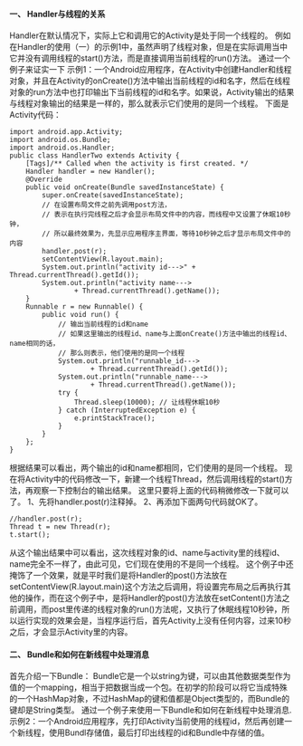 #### 一、 Handler与线程的关系 
Handler在默认情况下，实际上它和调用它的Activity是处于同一个线程的。 
例如在Handler的使用（一）的示例1中，虽然声明了线程对象，但是在实际调用当中它并没有调用线程的start()方法，而是直接调用当前线程的run()方法。 
通过一个例子来证实一下 
示例1：一个Android应用程序，在Activity中创建Handler和线程对象，并且在Activity的onCreate()方法中输出当前线程的id和名字，然后在线程对象的run方法中也打印输出下当前线程的id和名字。如果说，Activity输出的结果与线程对象输出的结果是一样的，那么就表示它们使用的是同一个线程。 
下面是Activity代码： 
```  
import android.app.Activity;
import android.os.Bundle;
import android.os.Handler;
public class HandlerTwo extends Activity {
	[Tags]/** Called when the activity is first created. */
	Handler handler = new Handler();
	@Override
	public void onCreate(Bundle savedInstanceState) {
		super.onCreate(savedInstanceState);
		// 在设置布局文件之前先调用post方法，
		// 表示在执行完线程之后才会显示布局文件中的内容，而线程中又设置了休眠10秒钟，
		// 所以最终效果为，先显示应用程序主界面，等待10秒钟之后才显示布局文件中的内容
		handler.post(r);
		setContentView(R.layout.main);
		System.out.println("activity id--->" + Thread.currentThread().getId());
		System.out.println("activity name--->
				+ Thread.currentThread().getName());
	}
	Runnable r = new Runnable() {
		public void run() {
			// 输出当前线程的id和name
			// 如果这里输出的线程id、name与上面onCreate()方法中输出的线程id、name相同的话，
			// 那么则表示，他们使用的是同一个线程
			System.out.println("runnable_id--->
					+ Thread.currentThread().getId());
			System.out.println("runnable_name--->
					+ Thread.currentThread().getName());
			try {
				Thread.sleep(10000); // 让线程休眠10秒
			} catch (InterruptedException e) {
				e.printStackTrace();
			}
		}
	};
}
```
根据结果可以看出，两个输出的id和name都相同，它们使用的是同一个线程。 
现在将Activity中的代码修改一下，新建一个线程Thread，然后调用线程的start()方法，再观察一下控制台的输出结果。 
这里只要将上面的代码稍微修改一下就可以了。
1、先将handler.post(r)注释掉。
2、再添加下面两句代码就OK了。
```  
//handler.post(r); 
Thread t = new Thread(r); 
t.start(); 
```
从这个输出结果中可以看出，这次线程对象的id、name与activity里的线程id、name完全不一样了，由此可见，它们现在使用的不是同一个线程。 
这个例子中还掩饰了一个效果，就是平时我们是将Handler的post()方法放在setContentView(R.layout.main)这个方法之后调用，将设置完布局之后再执行其他的操作，而在这个例子中，是将Handler的post()方法放在setContent()方法之前调用，而post里传递的线程对象的run()方法呢，又执行了休眠线程10秒钟，所以运行实现的效果会是，当程序运行后，首先Activity上没有任何内容，过来10秒之后，才会显示Activity里的内容。
#### 二、 Bundle和如何在新线程中处理消息 
首先介绍一下Bundle： 
Bundle它是一个以string为键，可以由其他数据类型作为值的一个mapping，相当于把数据当成一个包。在初学的阶段可以将它当成特殊的一个HashMap对象，不过HashMap的键和值都是Object类型的，而Bundle的键却是String类型。 
通过一个例子来使用一下Bundle和如何在新线程中处理消息.
示例2：一个Android应用程序，先打印Activity当前使用的线程id，然后再创建一个新线程，使用Bundl存储值，最后打印出线程的id和Bundle中存储的值。 